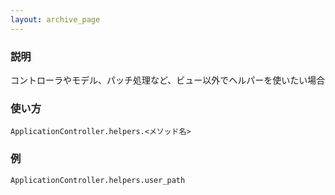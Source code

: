 ```yaml
---
layout: archive_page
---
```

### 説明
コントローラやモデル、パッチ処理など、ビュー以外でヘルパーを使いたい場合

### 使い方
    ApplicationController.helpers.<メソッド名>

### 例
    ApplicationController.helpers.user_path